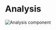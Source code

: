 # Analysis

![Analysis component](https://github.com/jarabroz/Koala/tree/3dd2d30c4629b90c99dc77233e7f42ba2a6fb2e0/docs/.gitbook/assets/analysiscomponent.png)

